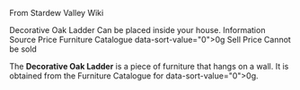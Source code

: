 From Stardew Valley Wiki

Decorative Oak Ladder Can be placed inside your house. Information Source Price Furniture Catalogue data-sort-value="0"&gt;0g Sell Price Cannot be sold

The **Decorative Oak Ladder** is a piece of furniture that hangs on a wall. It is obtained from the Furniture Catalogue for data-sort-value="0"&gt;0g.